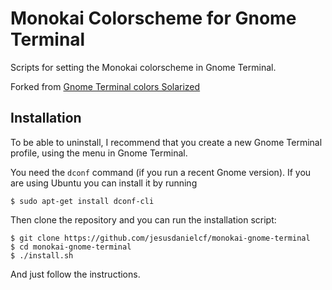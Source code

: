 Monokai Colorscheme for Gnome Terminal
======================================

Scripts for setting the Monokai colorscheme in Gnome Terminal.

Forked from [Gnome Terminal colors Solarized](https://github.com/Anthony25/gnome-terminal-colors-solarized)

Installation
------------

To be able to uninstall, I recommend that you create a new Gnome Terminal profile, using the menu in Gnome Terminal.

You need the `dconf` command (if you run a recent Gnome version). If you are using Ubuntu you can install it by running

    $ sudo apt-get install dconf-cli

Then clone the repository and you can run the installation script:

    $ git clone https://github.com/jesusdanielcf/monokai-gnome-terminal
    $ cd monokai-gnome-terminal
    $ ./install.sh
And just follow the instructions.
